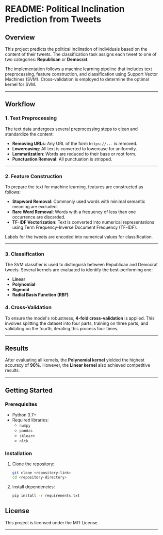# README: Political Inclination Prediction from Tweets

## Overview  
This project predicts the political inclination of individuals based on the content of their tweets. The classification task assigns each tweet to one of two categories: **Republican** or **Democrat**. 

The implementation follows a machine learning pipeline that includes text preprocessing, feature construction, and classification using Support Vector Machines (SVM). Cross-validation is employed to determine the optimal kernel for SVM.

---

## Workflow  

### 1. **Text Preprocessing**  
The text data undergoes several preprocessing steps to clean and standardize the content:  
- **Removing URLs**: Any URL of the form `https://...` is removed.  
- **Lowercasing**: All text is converted to lowercase for uniformity.  
- **Lemmatization**: Words are reduced to their base or root form.  
- **Punctuation Removal**: All punctuation is stripped.  

---

### 2. **Feature Construction**  
To prepare the text for machine learning, features are constructed as follows:  
- **Stopword Removal**: Commonly used words with minimal semantic meaning are excluded.  
- **Rare Word Removal**: Words with a frequency of less than one occurrence are discarded.  
- **TF-IDF Vectorization**: Text is converted into numerical representations using Term Frequency-Inverse Document Frequency (TF-IDF).  

Labels for the tweets are encoded into numerical values for classification.  

---

### 3. **Classification**  
The SVM classifier is used to distinguish between Republican and Democrat tweets. Several kernels are evaluated to identify the best-performing one:  
- **Linear**  
- **Polynomial**  
- **Sigmoid**  
- **Radial Basis Function (RBF)**  

### 4. **Cross-Validation**  
To ensure the model's robustness, **4-fold cross-validation** is applied. This involves splitting the dataset into four parts, training on three parts, and validating on the fourth, iterating this process four times.  

---

## Results  
After evaluating all kernels, the **Polynomial kernel** yielded the highest accuracy of **90%**. However, the **Linear kernel** also achieved competitive results.  

---

## Getting Started  

### Prerequisites  
- Python 3.7+  
- Required libraries:  
  - `numpy`  
  - `pandas`  
  - `sklearn`  
  - `nltk`  

### Installation  
1. Clone the repository:  
   ```bash  
   git clone <repository-link>  
   cd <repository-directory>  
   ```  
2. Install dependencies:  
   ```bash  
   pip install -r requirements.txt  
   ```  


## License  
This project is licensed under the MIT License.  

--- 
